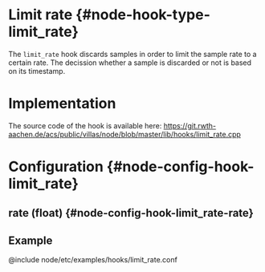 # Limit rate {#node-hook-type-limit_rate}

The `limit_rate` hook discards samples in order to limit the sample rate to a certain rate.
The decission whether a sample is discarded or not is based on its timestamp.

# Implementation

The source code of the hook is available here:
https://git.rwth-aachen.de/acs/public/villas/node/blob/master/lib/hooks/limit_rate.cpp

# Configuration {#node-config-hook-limit_rate}

## rate (float) {#node-config-hook-limit_rate-rate}

## Example

@include node/etc/examples/hooks/limit_rate.conf
